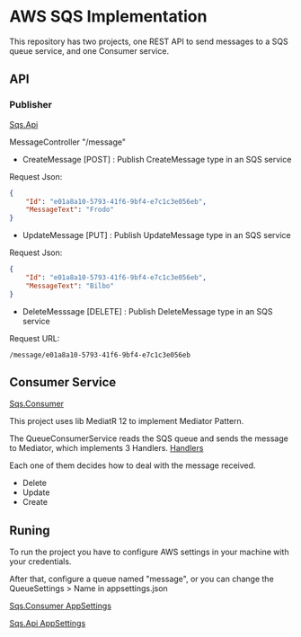 # AWS SQS Implementation

This repository has two projects, one REST API to send messages to a SQS queue service, and one Consumer service.

## API
### Publisher 
[Sqs.Api](./Sqs.Api/)

MessageController "/message"
- CreateMessage [POST] : Publish CreateMessage type in an SQS service

Request Json:

```json
{
    "Id": "e01a8a10-5793-41f6-9bf4-e7c1c3e056eb",
    "MessageText": "Frodo"
}
```


- UpdateMessage [PUT] : Publish UpdateMessage type in an SQS service 

Request Json:

```json
{
    "Id": "e01a8a10-5793-41f6-9bf4-e7c1c3e056eb",
    "MessageText": "Bilbo"
}
```

- DeleteMesssage [DELETE] : Publish DeleteMessage type in an SQS service 

Request URL:
```
/message/e01a8a10-5793-41f6-9bf4-e7c1c3e056eb
```

## Consumer Service
[Sqs.Consumer](./Sqs.Consumer/)

This project uses lib MediatR 12 to implement Mediator Pattern. 

The QueueConsumerService reads the SQS queue and sends the message to Mediator, which implements 3 Handlers. 
[Handlers](./Sqs.Consumer/Handlers/)

Each one of them decides how to deal with the message received.

 - Delete
 - Update
 - Create


 ## Runing 

 To run the project you have to configure AWS settings in your machine with your credentials. 

 After that, configure a queue named "message", or you can change the QueueSettings > Name in appsettings.json 
 
 [Sqs.Consumer AppSettings](./Sqs.Consumer/appsettings.json)
 
 [Sqs.Api AppSettings](./Sqs.Api/appsettings.json)

